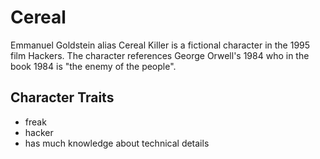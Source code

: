 # Cereal

Emmanuel Goldstein alias Cereal Killer is a fictional character in the 1995 film Hackers. The character references George Orwell's 1984 who in the book 1984 is "the enemy of the people".

## Character Traits

* freak
* hacker
* has much knowledge about technical details

